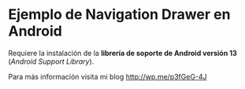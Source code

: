 # Ejemplo de Navigation Drawer en Android

Requiere la instalación de la **librería de soporte de Android versión 13** (*Android Support Library*).

Para más información visita mi blog http://wp.me/p3fGeG-4J